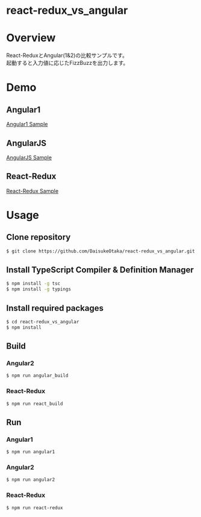 # react-redux_vs_angular

# Overview
React-ReduxとAngular(1&2)の比較サンプルです。  
起動すると入力値に応じたFizzBuzzを出力します。  

# Demo
## Angular1
[Angular1 Sample](https://goshawk-react-redux-vs-angular.herokuapp.com/angular1/)

## AngularJS
[AngularJS Sample](https://goshawk-react-redux-vs-angular.herokuapp.com/angular2/)

## React-Redux
[React-Redux Sample](https://goshawk-react-redux-vs-angular.herokuapp.com/react-redux/)

# Usage

## Clone repository

```bash
$ git clone https://github.com/DaisukeOtaka/react-redux_vs_angular.git
```

## Install TypeScript Compiler & Definition Manager
```bash
$ npm install -g tsc
$ npm install -g typings
```

## Install required packages
```bash
$ cd react-redux_vs_angular
$ npm install
```

## Build
### Angular2
```bash
$ npm run angular_build
```

### React-Redux
```bash
$ npm run react_build
```

## Run
### Angular1
```bash
$ npm run angular1
```

### Angular2
```bash
$ npm run angular2
```

### React-Redux
```bash
$ npm run react-redux
```
